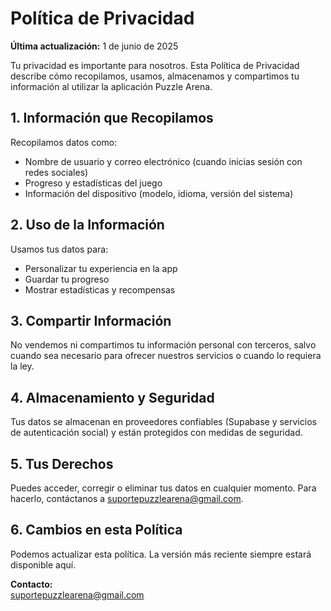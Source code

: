 # Política de Privacidad

**Última actualización:** 1 de junio de 2025

Tu privacidad es importante para nosotros. Esta Política de Privacidad describe cómo recopilamos, usamos, almacenamos y compartimos tu información al utilizar la aplicación Puzzle Arena.

## 1. Información que Recopilamos

Recopilamos datos como:

- Nombre de usuario y correo electrónico (cuando inicias sesión con redes sociales)
- Progreso y estadísticas del juego
- Información del dispositivo (modelo, idioma, versión del sistema)

## 2. Uso de la Información

Usamos tus datos para:

- Personalizar tu experiencia en la app
- Guardar tu progreso
- Mostrar estadísticas y recompensas

## 3. Compartir Información

No vendemos ni compartimos tu información personal con terceros, salvo cuando sea necesario para ofrecer nuestros servicios o cuando lo requiera la ley.

## 4. Almacenamiento y Seguridad

Tus datos se almacenan en proveedores confiables (Supabase y servicios de autenticación social) y están protegidos con medidas de seguridad.

## 5. Tus Derechos

Puedes acceder, corregir o eliminar tus datos en cualquier momento. Para hacerlo, contáctanos a suportepuzzlearena@gmail.com.

## 6. Cambios en esta Política

Podemos actualizar esta política. La versión más reciente siempre estará disponible aquí.

**Contacto:**  
suportepuzzlearena@gmail.com

